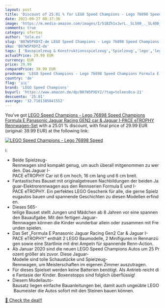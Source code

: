 ```yaml
---
layout: post
title: 'Discount of 25.01 % for LEGO Speed Champions - Lego 76898 Speed '
date: 2021-09-27 08:37:36
image: 'https://m.media-amazon.com/images/I/51BZh1xJwrL._SL500_._SL400_.jpg'
comments: true
category: ofertas
author: 'tole.es'
slug: 'B07W5PXDYZ-de LEGO Speed Champions - Lego 76898 Speed Champions Formula...'
sku: 'B07W5PXDYZ-de'
tags: [ 'Bauspielzeug & Konstruktionsspielzeug','Spielzeug','lego','lego speed champions', ]
actualPrice: 29.99 EUR
currency: EUR
price: 29.99
comparePrice: 39.99 EUR
prodname: 'LEGO Speed Champions - Lego 76898 Speed Champions Formula E Panasonic Jaguar Racing GEN2 car & Jaguar I-PACE eTROPHY  Rennwagen-Set'
country: 'de'
flag: '🇩🇪'
brand: 'LEGO Speed Champions'
buyurl: 'https://www.amazon.de/dp/B07W5PXDYZ/?tag=tolees0ca-21'
descuento: '25.01'
average: '32.7101385041552'
---
```


You've got [LEGO Speed Champions - Lego 76898 Speed Champions Formula E Panasonic Jaguar Racing GEN2 car & Jaguar I-PACE eTROPHY  Rennwagen-Set](https://www.amazon.de/dp/B07W5PXDYZ/?tag=tolees0ca-21) with a  25.01 % discount, with final price of 29.99 EUR (original: 39.99 EUR) at the following link:

[![LEGO Speed Champions - Lego 76898 Speed ](https://m.media-amazon.com/images/I/51BZh1xJwrL._SL500_._SL400_.jpg)](https://www.amazon.de/dp/B07W5PXDYZ/?tag=tolees0ca-21)

ℹ️:

- Beide Spielzeug-Rennwagen sind kompakt genug, um auch überall mitgenommen zu werden. Das Jaguar I-PACE eTROPHY Car ist 6 cm hoch, 16 cm lang und 6 cm breit.
- Fantastisches Bauset mit originalgetreuen Nachbildungen der beiden Jaguar-Elektrorennwagen aus den Rennserien Formula E und I-PACE eTROPHY. Ein perfektes LEGO Geschenk für alle, die gerne Spielzeugautos bauen und spannende Geschichten zu diesen Modellen erfinden.
- Dieses 565-teilige Bauset stellt Jungen und Mädchen ab 8 Jahren vor eine spannenden Bauaufgabe. Mit den fertigen Jaguar-Rennwagen können die Kinder wunderbar allein oder zusammen mit Freunden spielen.
- Das Set „Formula E Panasonic Jaguar Racing Gen2 Car & Jaguar I-PACE eTROPHY“ enthält 2 LEGO Baumodelle, 2 Minifiguren in Rennanzügen sowie eine Startlinie mit drei Ampeln für spannende Renn-Action.
- Ab Januar 2020 sind die neuen LEGO Speed Champions Autos um 25 Prozent größer als zuvor. Diese Jaguar-Modelle sind tolle Schaustücke und Spielzeug-Rennwagen, um Meisterschaften im eigenen Zimmer auszutragen.
- Für dieses Spielset werden keine Batterien benötigt. Als Antrieb reicht die Fantasie der Kinder. Boxenstopps sind folglich überflüssig!
- Diesem Modellauto-Bausatz liegen einfache Bauanleitungen bei, damit auch ungeübte LEGO Baumeister die Autos sofort mit den Steinen bauen können.

[🛒 Check the deal!!](https://www.amazon.de/dp/B07W5PXDYZ/?tag=tolees0ca-21)
